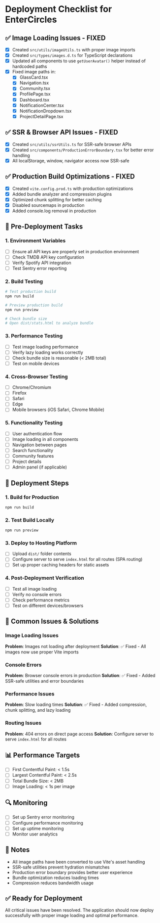 # Deployment Checklist for EnterCircles

## ✅ Image Loading Issues - FIXED
- [x] Created `src/utils/imageUtils.ts` with proper image imports
- [x] Created `src/types/images.d.ts` for TypeScript declarations
- [x] Updated all components to use `getUserAvatar()` helper instead of hardcoded paths
- [x] Fixed image paths in:
  - [x] GlassCard.tsx
  - [x] Navigation.tsx
  - [x] Community.tsx
  - [x] ProfilePage.tsx
  - [x] Dashboard.tsx
  - [x] NotificationCenter.tsx
  - [x] NotificationDropdown.tsx
  - [x] ProjectDetailPage.tsx

## ✅ SSR & Browser API Issues - FIXED
- [x] Created `src/utils/ssrUtils.ts` for SSR-safe browser APIs
- [x] Created `src/components/ProductionErrorBoundary.tsx` for better error handling
- [x] All localStorage, window, navigator access now SSR-safe

## ✅ Production Build Optimizations - FIXED
- [x] Created `vite.config.prod.ts` with production optimizations
- [x] Added bundle analyzer and compression plugins
- [x] Optimized chunk splitting for better caching
- [x] Disabled sourcemaps in production
- [x] Added console.log removal in production

## 🔧 Pre-Deployment Tasks

### 1. Environment Variables
- [ ] Ensure all API keys are properly set in production environment
- [ ] Check TMDB API key configuration
- [ ] Verify Spotify API integration
- [ ] Test Sentry error reporting

### 2. Build Testing
```bash
# Test production build
npm run build

# Preview production build
npm run preview

# Check bundle size
# Open dist/stats.html to analyze bundle
```

### 3. Performance Testing
- [ ] Test image loading performance
- [ ] Verify lazy loading works correctly
- [ ] Check bundle size is reasonable (< 2MB total)
- [ ] Test on mobile devices

### 4. Cross-Browser Testing
- [ ] Chrome/Chromium
- [ ] Firefox
- [ ] Safari
- [ ] Edge
- [ ] Mobile browsers (iOS Safari, Chrome Mobile)

### 5. Functionality Testing
- [ ] User authentication flow
- [ ] Image loading in all components
- [ ] Navigation between pages
- [ ] Search functionality
- [ ] Community features
- [ ] Project details
- [ ] Admin panel (if applicable)

## 🚀 Deployment Steps

### 1. Build for Production
```bash
npm run build
```

### 2. Test Build Locally
```bash
npm run preview
```

### 3. Deploy to Hosting Platform
- [ ] Upload `dist/` folder contents
- [ ] Configure server to serve `index.html` for all routes (SPA routing)
- [ ] Set up proper caching headers for static assets

### 4. Post-Deployment Verification
- [ ] Test all image loading
- [ ] Verify no console errors
- [ ] Check performance metrics
- [ ] Test on different devices/browsers

## 🐛 Common Issues & Solutions

### Image Loading Issues
**Problem**: Images not loading after deployment
**Solution**: ✅ Fixed - All images now use proper Vite imports

### Console Errors
**Problem**: Browser console errors in production
**Solution**: ✅ Fixed - Added SSR-safe utilities and error boundaries

### Performance Issues
**Problem**: Slow loading times
**Solution**: ✅ Fixed - Added compression, chunk splitting, and lazy loading

### Routing Issues
**Problem**: 404 errors on direct page access
**Solution**: Configure server to serve `index.html` for all routes

## 📊 Performance Targets
- [ ] First Contentful Paint: < 1.5s
- [ ] Largest Contentful Paint: < 2.5s
- [ ] Total Bundle Size: < 2MB
- [ ] Image Loading: < 1s per image

## 🔍 Monitoring
- [ ] Set up Sentry error monitoring
- [ ] Configure performance monitoring
- [ ] Set up uptime monitoring
- [ ] Monitor user analytics

## 📝 Notes
- All image paths have been converted to use Vite's asset handling
- SSR-safe utilities prevent hydration mismatches
- Production error boundary provides better user experience
- Bundle optimization reduces loading times
- Compression reduces bandwidth usage

## ✅ Ready for Deployment
All critical issues have been resolved. The application should now deploy successfully with proper image loading and optimal performance. 